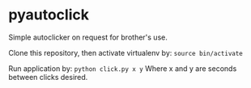 # pyautoclick
Simple autoclicker on request for brother's use.

Clone this repository, then activate virtualenv by:
`source bin/activate`

Run application by: 
`python click.py x y`
Where x and y are seconds between clicks desired.
